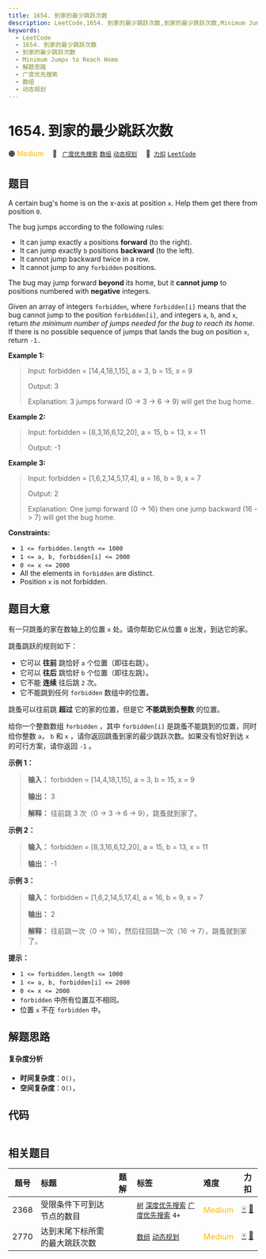 ```yaml
---
title: 1654. 到家的最少跳跃次数
description: LeetCode,1654. 到家的最少跳跃次数,到家的最少跳跃次数,Minimum Jumps to Reach Home,解题思路,广度优先搜索,数组,动态规划
keywords:
  - LeetCode
  - 1654. 到家的最少跳跃次数
  - 到家的最少跳跃次数
  - Minimum Jumps to Reach Home
  - 解题思路
  - 广度优先搜索
  - 数组
  - 动态规划
---
```


# 1654. 到家的最少跳跃次数

🟠 <font color=#ffb800>Medium</font>&emsp; 🔖&ensp; [`广度优先搜索`](/tag/breadth-first-search.md) [`数组`](/tag/array.md) [`动态规划`](/tag/dynamic-programming.md)&emsp; 🔗&ensp;[`力扣`](https://leetcode.cn/problems/minimum-jumps-to-reach-home) [`LeetCode`](https://leetcode.com/problems/minimum-jumps-to-reach-home)

## 题目

A certain bug's home is on the x-axis at position `x`. Help them get there
from position `0`.

The bug jumps according to the following rules:

  * It can jump exactly `a` positions **forward** (to the right).
  * It can jump exactly `b` positions **backward** (to the left).
  * It cannot jump backward twice in a row.
  * It cannot jump to any `forbidden` positions.

The bug may jump forward **beyond** its home, but it **cannot jump** to
positions numbered with **negative** integers.

Given an array of integers `forbidden`, where `forbidden[i]` means that the
bug cannot jump to the position `forbidden[i]`, and integers `a`, `b`, and
`x`, return _the minimum number of jumps needed for the bug to reach its
home_. If there is no possible sequence of jumps that lands the bug on
position `x`, return `-1.`



**Example 1:**

> Input: forbidden = [14,4,18,1,15], a = 3, b = 15, x = 9
> 
> Output: 3
> 
> Explanation: 3 jumps forward (0 -> 3 -> 6 -> 9) will get the bug home.

**Example 2:**

> Input: forbidden = [8,3,16,6,12,20], a = 15, b = 13, x = 11
> 
> Output: -1

**Example 3:**

> Input: forbidden = [1,6,2,14,5,17,4], a = 16, b = 9, x = 7
> 
> Output: 2
> 
> Explanation: One jump forward (0 -> 16) then one jump backward (16 -> 7) will get the bug home.

**Constraints:**

  * `1 <= forbidden.length <= 1000`
  * `1 <= a, b, forbidden[i] <= 2000`
  * `0 <= x <= 2000`
  * All the elements in `forbidden` are distinct.
  * Position `x` is not forbidden.


## 题目大意

有一只跳蚤的家在数轴上的位置 `x` 处。请你帮助它从位置 `0` 出发，到达它的家。

跳蚤跳跃的规则如下：

  * 它可以 **往前** 跳恰好 `a` 个位置（即往右跳）。
  * 它可以 **往后** 跳恰好 `b` 个位置（即往左跳）。
  * 它不能 **连续** 往后跳 `2` 次。
  * 它不能跳到任何 `forbidden` 数组中的位置。

跳蚤可以往前跳 **超过** 它的家的位置，但是它 **不能跳到负整数** 的位置。

给你一个整数数组 `forbidden` ，其中 `forbidden[i]` 是跳蚤不能跳到的位置，同时给你整数 `a`， `b` 和 `x`
，请你返回跳蚤到家的最少跳跃次数。如果没有恰好到达 `x` 的可行方案，请你返回 `-1` 。

**示例 1：**

> 
> 
> 
> 
> 
> **输入：** forbidden = [14,4,18,1,15], a = 3, b = 15, x = 9
> 
> **输出：** 3
> 
> **解释：** 往前跳 3 次（0 -> 3 -> 6 -> 9），跳蚤就到家了。
> 
> 

**示例 2：**

> 
> 
> 
> 
> 
> **输入：** forbidden = [8,3,16,6,12,20], a = 15, b = 13, x = 11
> 
> **输出：** -1
> 
> 

**示例 3：**

> 
> 
> 
> 
> 
> **输入：** forbidden = [1,6,2,14,5,17,4], a = 16, b = 9, x = 7
> 
> **输出：** 2
> 
> **解释：** 往前跳一次（0 -> 16），然后往回跳一次（16 -> 7），跳蚤就到家了。
> 
> 

**提示：**

  * `1 <= forbidden.length <= 1000`
  * `1 <= a, b, forbidden[i] <= 2000`
  * `0 <= x <= 2000`
  * `forbidden` 中所有位置互不相同。
  * 位置 `x` 不在 `forbidden` 中。


## 解题思路

#### 复杂度分析

- **时间复杂度**：`O()`，
- **空间复杂度**：`O()`，

## 代码

```javascript

```

## 相关题目

<!-- prettier-ignore -->
| 题号 | 标题 | 题解 | 标签 | 难度 | 力扣 |
| :------: | :------ | :------: | :------ | :------ | :------: |
| 2368 | 受限条件下可到达节点的数目 |  |  [`树`](/tag/tree.md) [`深度优先搜索`](/tag/depth-first-search.md) [`广度优先搜索`](/tag/breadth-first-search.md) `4+` | <font color=#ffb800>Medium</font> | [🀄️](https://leetcode.cn/problems/reachable-nodes-with-restrictions) [🔗](https://leetcode.com/problems/reachable-nodes-with-restrictions) |
| 2770 | 达到末尾下标所需的最大跳跃次数 |  |  [`数组`](/tag/array.md) [`动态规划`](/tag/dynamic-programming.md) | <font color=#ffb800>Medium</font> | [🀄️](https://leetcode.cn/problems/maximum-number-of-jumps-to-reach-the-last-index) [🔗](https://leetcode.com/problems/maximum-number-of-jumps-to-reach-the-last-index) |